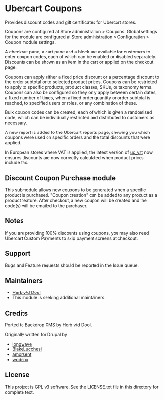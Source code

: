 # Ubercart Coupons

Provides discount codes and gift certificates for Ubercart stores.

Coupons are configured at Store administration > Coupons. Global settings for
the module are configured at Store administration > Configuration > Coupon
module settings.

A checkout pane, a cart pane and a block are available for customers to enter
coupon codes, each of which can be enabled or disabled separately. Discounts can
be shown as an item in the cart or applied on the checkout page.

Coupons can apply either a fixed price discount or a percentage discount to the
order subtotal or to selected product prices. Coupons can be restricted to apply
to specific products, product classes, SKUs, or taxonomy terms. Coupons can also
be configured so they only apply between certain dates, a fixed number of times,
when a fixed order quantity or order subtotal is reached, to specified users or
roles, or any combination of these.

Bulk coupon codes can be created, each of which is given a randomised code,
which can be individually restricted and distributed to customers as necessary.

A new report is added to the Ubercart reports page, showing you which coupons
were used on specific orders and the total discounts that were applied.

In European stores where VAT is applied, the latest version of [uc_vat](https://www.drupal.org/project/uc_vat) now
ensures discounts are now correctly calculated when product prices include tax.

## Discount Coupon Purchase module

This submodule allows new coupons to be generated when a specific product is
purchased. "Coupon creation" can be added to any product as a product feature.
After checkout, a new coupon will be created and the code(s) will be emailed to
the purchaser.

## Notes

If you are providing 100% discounts using coupons, you may also need
[Ubercart Custom Payments](http://drupal.org/project/uc_custom_payment) to skip payment
screens at checkout.

## Support

Bugs and Feature requests should be reported in the [Issue queue](https://github.com/backdrop-contrib/uc_coupon/issues).

## Maintainers

- [Herb v/d Dool](https://github.com/herbdool/)
- This module is seeking additional maintainers.

## Credits

Ported to Backdrop CMS by Herb v/d Dool.

Originally written for Drupal by

- [longwave](https://www.drupal.org/u/longwave)
- [BlakeLucchesi](https://www.drupal.org/u/blakelucchesi)
- [amorsent](https://www.drupal.org/u/amorsent)
- [wodenx](https://www.drupal.org/u/wodenx)

## License

This project is GPL v3 software. See the LICENSE.txt file in this directory for
complete text.

